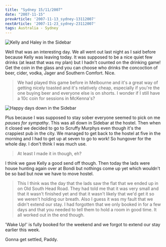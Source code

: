 ```yaml
---
title: "Sydney 15/11/2007"
date: "2007-11-15"
prevArticle: '2007-11-13_sydney-13112007'
nextArticle: '2007-11-23_sydney-23112007'
tags: Australia - Sydney
---
```

![Kelly and Haley in the Sidebar](/images/20071115_005054_australia_paddy_0071.jpg "Kelly and Haley in the Sidebar")

Well that was an interesting day. We all went out last night as I said before because Kelly was leaving today. It was supposed to be a nice quiet few drinks (at least that was my plan) but I hadn't counted on the drinking game! Get the coin in the glass and you can choose who drinks the concoction of beer, cider, vodka, Jager and Southern Comfort. Nice. 
> We had played this game before in Melbourne and it's a great way of getting nicely toasted and it's relatively cheap, especially if you're the one buying beer and everyone else is on shorts. I wonder if I still have a 10c coin for sessions in McKenna's?

![Happy days down in the Sidebar](/images/PB150309.JPG "Happy days down in the Sidebar")

Plus because I was supposed to stay sober everyone seemed to pick on me *pauses for sympathy*. This was all down in Sidebar at the hostel. Then when it closed we decided to go to Scruffy Murphys even though it's the crappiest pub in the city. We managed to get back to the hostel at five in the morning and I had to get up at seven to go to work! So hungover for the whole day. I don't think I was much use. 
> At least I made it in though, eh?

I think we gave Kelly a good send off though. Then today the lads were house hunting again over at Bondi but nothings come up yet which wouldn't be so bad but now we have to move hostel. 
> This I think was the day that the lads saw the flat that we ended up in on Old South Head Road. They had told me that it was very small and that it wasn't finished yet and that it wasn't likely that we'd get it so we weren't holding our breath. Also I guess it was my fault that we didn't extend our stay. I had forgotten that we only booked in for a few days and that you needed to tell them to hold a room in good time. It all worked out in the end though.

'Wake Up!' is fully booked for the weekend and we forgot to extend our stay earlier this week.

Gonna get settled,
Paddy.
